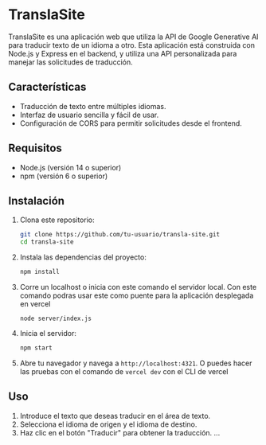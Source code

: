 # TranslaSite

TranslaSite es una aplicación web que utiliza la API de Google Generative AI para traducir texto de un idioma a otro. Esta aplicación está construida con Node.js y Express en el backend, y utiliza una API personalizada para manejar las solicitudes de traducción.

## Características

- Traducción de texto entre múltiples idiomas.
- Interfaz de usuario sencilla y fácil de usar.
- Configuración de CORS para permitir solicitudes desde el frontend.

## Requisitos

- Node.js (versión 14 o superior)
- npm (versión 6 o superior)

## Instalación

1. Clona este repositorio:

    ```bash
    git clone https://github.com/tu-usuario/transla-site.git
    cd transla-site
    ```

2. Instala las dependencias del proyecto:

    ```bash
    npm install
    ```

3. Corre un localhost o inicia con este comando el servidor local. Con este comando podras usar este como puente para la aplicación desplegada en vercel

    ```env
    node server/index.js
    ```

4. Inicia el servidor:

    ```bash
    npm start
    ```

5. Abre tu navegador y navega a `http://localhost:4321`. O puedes hacer las pruebas con el comando de `vercel dev` con el CLI de vercel

## Uso

1. Introduce el texto que deseas traducir en el área de texto.
2. Selecciona el idioma de origen y el idioma de destino.
3. Haz clic en el botón "Traducir" para obtener la traducción.
  ...
